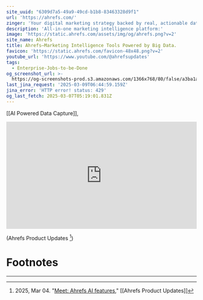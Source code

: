 ```yaml
---
site_uuid: "6309d7a5-49a9-49cd-b1b8-83463328d9f1"
url: 'https://ahrefs.com/'
zinger: 'Your digital marketing strategy backed by real, actionable data'
description: 'All-in-one marketing intelligence platform:'
image: 'https://static.ahrefs.com/assets/img/og/ahrefs.png?v=2'
site_name: Ahrefs
title: Ahrefs—Marketing Intelligence Tools Powered by Big Data.
favicon: 'https://static.ahrefs.com/favicon-48x48.png?v=2'
youtube_url: 'https://www.youtube.com/@ahrefsupdates'
tags:
  - Enterprise-Jobs-to-be-Done
og_screenshot_url: >-
  https://og-screenshots-prod.s3.amazonaws.com/1366x768/80/false/a3ba1a97f24044f294008f01d26b4406d96522df35a0cdaa2fb34803f2e7f83a.jpeg
last_jina_request: '2025-03-09T06:44:59.159Z'
jina_error: 'HTTP error! status: 429'
og_last_fetch: 2025-03-07T05:19:01.831Z
---
```

[[AI Powered Data Capture]], 

<div class="youtube-container"><iframe 
style="aspect-ratio:16/9;width:100%;height:auto" 
src="https://www.youtube.com/embed/plg3j7xDi-w?controls=0" 
title="YouTube video player" 
frameborder="0" 
allow="accelerometer; clipboard-write; encrypted-media; gyroscope; picture-in-picture; web-share" 
referrerpolicy="strict-origin-when-cross-origin" 
allowfullscreen
></iframe></div>

(Ahrefs Product Updates [^de8bfe])


# Footnotes
***

[^de8bfe]: 2025, Mar 04. "[Meet: Ahrefs AI features](https://youtu.be/plg3j7xDi-w?si=sN0xldH9IKcIzuLl)," [[Ahrefs Product Updates]]
